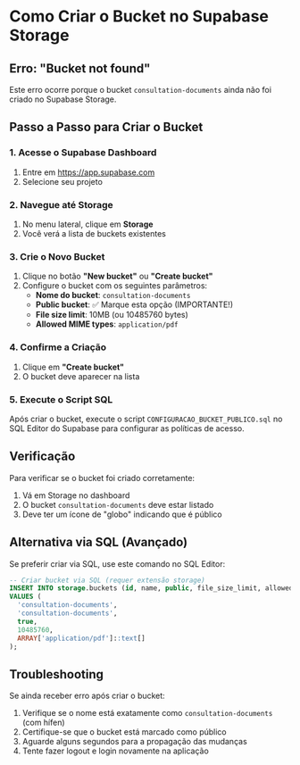 # Como Criar o Bucket no Supabase Storage

## Erro: "Bucket not found"
Este erro ocorre porque o bucket `consultation-documents` ainda não foi criado no Supabase Storage.

## Passo a Passo para Criar o Bucket

### 1. Acesse o Supabase Dashboard
1. Entre em https://app.supabase.com
2. Selecione seu projeto

### 2. Navegue até Storage
1. No menu lateral, clique em **Storage**
2. Você verá a lista de buckets existentes

### 3. Crie o Novo Bucket
1. Clique no botão **"New bucket"** ou **"Create bucket"**
2. Configure o bucket com os seguintes parâmetros:
   - **Nome do bucket**: `consultation-documents`
   - **Public bucket**: ✅ Marque esta opção (IMPORTANTE!)
   - **File size limit**: 10MB (ou 10485760 bytes)
   - **Allowed MIME types**: `application/pdf`

### 4. Confirme a Criação
1. Clique em **"Create bucket"**
2. O bucket deve aparecer na lista

### 5. Execute o Script SQL
Após criar o bucket, execute o script `CONFIGURACAO_BUCKET_PUBLICO.sql` no SQL Editor do Supabase para configurar as políticas de acesso.

## Verificação
Para verificar se o bucket foi criado corretamente:
1. Vá em Storage no dashboard
2. O bucket `consultation-documents` deve estar listado
3. Deve ter um ícone de "globo" indicando que é público

## Alternativa via SQL (Avançado)
Se preferir criar via SQL, use este comando no SQL Editor:

```sql
-- Criar bucket via SQL (requer extensão storage)
INSERT INTO storage.buckets (id, name, public, file_size_limit, allowed_mime_types)
VALUES (
  'consultation-documents',
  'consultation-documents',
  true,
  10485760,
  ARRAY['application/pdf']::text[]
);
```

## Troubleshooting
Se ainda receber erro após criar o bucket:
1. Verifique se o nome está exatamente como `consultation-documents` (com hífen)
2. Certifique-se que o bucket está marcado como público
3. Aguarde alguns segundos para a propagação das mudanças
4. Tente fazer logout e login novamente na aplicação 